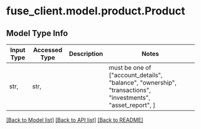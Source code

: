 # fuse_client.model.product.Product

## Model Type Info
Input Type | Accessed Type | Description | Notes
------------ | ------------- | ------------- | -------------
str,  | str,  |  | must be one of ["account_details", "balance", "ownership", "transactions", "investments", "asset_report", ] 

[[Back to Model list]](../../README.md#documentation-for-models) [[Back to API list]](../../README.md#documentation-for-api-endpoints) [[Back to README]](../../README.md)

